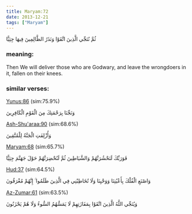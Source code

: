 ```yaml
---
title: Maryam:72
date: 2013-12-21
tags: ["Maryam"]
---
```

ثُمَّ نُنَجِّي الَّذِينَ اتَّقَوْا وَنَذَرُ الظَّالِمِينَ فِيهَا جِثِيًّا
### meaning: 
Then We will deliver those who are Godwary, and leave the wrongdoers in it, fallen on their knees.
### similar verses: 

[Yunus:86](/10/86) (sim:75.9%)

وَنَجِّنَا بِرَحْمَتِكَ مِنَ الْقَوْمِ الْكَافِرِينَ

[Ash-Shu'araa:90](/26/90) (sim:68.6%)

وَأُزْلِفَتِ الْجَنَّةُ لِلْمُتَّقِينَ

[Maryam:68](/19/68) (sim:65.7%)

فَوَرَبِّكَ لَنَحْشُرَنَّهُمْ وَالشَّيَاطِينَ ثُمَّ لَنُحْضِرَنَّهُمْ حَوْلَ جَهَنَّمَ جِثِيًّا

[Hud:37](/11/37) (sim:64.5%)

وَاصْنَعِ الْفُلْكَ بِأَعْيُنِنَا وَوَحْيِنَا وَلَا تُخَاطِبْنِي فِي الَّذِينَ ظَلَمُوا ۚ إِنَّهُمْ مُغْرَقُونَ

[Az-Zumar:61](/39/61) (sim:63.5%)

وَيُنَجِّي اللَّهُ الَّذِينَ اتَّقَوْا بِمَفَازَتِهِمْ لَا يَمَسُّهُمُ السُّوءُ وَلَا هُمْ يَحْزَنُونَ

